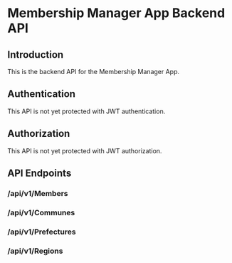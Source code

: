 # Membership Manager App Backend API 
## Introduction
This is the backend API for the Membership Manager App.
## Authentication
This API is not yet protected with JWT authentication.
## Authorization
This API is not yet protected with JWT authorization.
## API Endpoints
### /api/v1/Members
### /api/v1/Communes
### /api/v1/Prefectures
### /api/v1/Regions


